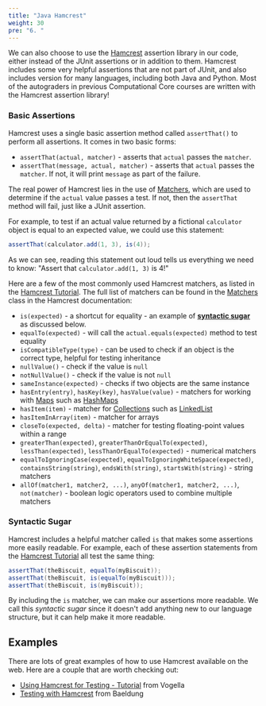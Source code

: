 ```yaml
---
title: "Java Hamcrest"
weight: 30
pre: "6. "
---
```

We can also choose to use the [Hamcrest](http://hamcrest.org/JavaHamcrest/) assertion library in our code, either instead of the JUnit assertions or in addition to them. Hamcrest includes some very helpful assertions that are not part of JUnit, and also includes version for many languages, including both Java and Python. Most of the autograders in previous Computational Core courses are written with the Hamcrest assertion library!

### Basic Assertions

Hamcrest uses a single basic assertion method called `assertThat()` to perform all assertions. It comes in two basic forms:

* `assertThat(actual, matcher)` - asserts that `actual` passes the `matcher`.
* `assertThat(message, actual, matcher)` - asserts that `actual` passes the `matcher`. If not, it will print `message` as part of the failure.

The real power of Hamcrest lies in the use of [Matchers](http://hamcrest.org/JavaHamcrest/javadoc/2.2/org/hamcrest/Matchers.html), which are used to determine if the `actual` value passes a test. If not, then the `assertThat` method will fail, just like a JUnit assertion. 

For example, to test if an actual value returned by a fictional `calculator` object is equal to an expected value, we could use this statement:

```java
assertThat(calculator.add(1, 3), is(4));
```

As we can see, reading this statement out loud tells us everything we need to know: "Assert that `calculator.add(1, 3)` is 4!"

Here are a few of the most commonly used Hamcrest matchers, as listed in the [Hamcrest Tutorial](http://hamcrest.org/JavaHamcrest/tutorial). The full list of matchers can be found in the [Matchers](http://hamcrest.org/JavaHamcrest/javadoc/2.2/org/hamcrest/Matchers.html) class in the Hamcrest documentation:

* `is(expected)` - a shortcut for equality - an example of [**syntactic sugar**](https://en.wikipedia.org/wiki/Syntactic_sugar) as discussed below. 
* `equalTo(expected)` - will call the `actual.equals(expected)` method to test equality
* `isCompatibleType(type)` - can be used to check if an object is the correct type, helpful for testing inheritance
* `nullValue()` - check if the value is `null`
* `notNullValue()` - check if the value is not `null`
* `sameInstance(expected)` - checks if two objects are the same instance
* `hasEntry(entry)`, `hasKey(key)`, `hasValue(value)` - matchers for working with [Maps](https://docs.oracle.com/javase/8/docs/api/java/util/Map.html) such as [HashMaps](https://docs.oracle.com/javase/8/docs/api/java/util/HashMap.html)
* `hasItem(item)` - matcher for [Collections](https://docs.oracle.com/javase/8/docs/api/java/util/Collection.html) such as [LinkedList](https://docs.oracle.com/javase/8/docs/api/java/util/LinkedList.html)
* `hasItemInArray(item)` - matcher for arrays
* `closeTo(expected, delta)` - matcher for testing floating-point values within a range
* `greaterThan(expected)`, `greaterThanOrEqualTo(expected)`, `lessThan(expected)`, `lessThanOrEqualTo(expected)` - numerical matchers
* `equalToIgnoringCase(expected)`, `equalToIgnoringWhiteSpace(expected)`, `containsString(string)`, `endsWith(string)`, `startsWith(string)` - string matchers
* `allOf(matcher1, matcher2, ...)`, `anyOf(matcher1, matcher2, ...)`, `not(matcher)` - boolean logic operators used to combine multiple matchers

### Syntactic Sugar

Hamcrest includes a helpful matcher called `is` that makes some assertions more easily readable. For example, each of these assertion statements from the [Hamcrest Tutorial](http://hamcrest.org/JavaHamcrest/tutorial) all test the same thing:

```java
assertThat(theBiscuit, equalTo(myBiscuit)); 
assertThat(theBiscuit, is(equalTo(myBiscuit))); 
assertThat(theBiscuit, is(myBiscuit));
```

By including the `is` matcher, we can make our assertions more readable. We call this _syntactic sugar_ since it doesn't add anything new to our language structure, but it can help make it more readable.

## Examples

There are lots of great examples of how to use Hamcrest available on the web. Here are a couple that are worth checking out:

* [Using Hamcrest for Testing - Tutorial](https://www.vogella.com/tutorials/Hamcrest/article.html) from Vogella
* [Testing with Hamcrest](https://www.baeldung.com/java-junit-hamcrest-guide) from Baeldung
